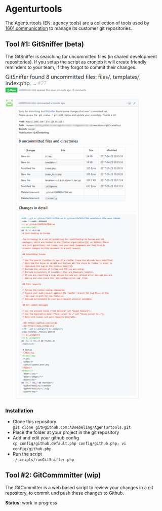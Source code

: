 # Agenturtools

The Agenturtools (EN: agency tools) are a collection of tools used by [1601.communication](https://www.1601.com) to manage its customer git repositories.   
    
## Tool #1: GitSniffer (beta)

The GitSniffer is searching for uncommitted files (in shared development repositories). If you setup the script as cronjob it will create friendly reminders to your team, if they forgot to commit their changes.

![GitSniffer Screenshot v0.2.170525](readme_files/screenshotGitSniffer_v0.2.170525.png)

### Installation
* Clone this repository  
`git clone git@github.com:ADoebeling/Agenturtools.git`
* Place the folder at your project in the git repository 
* Add and edit your github config  
`cp config/github.default.php config/github.php; vi config/github.php`
* Run the script   
`./scripts/runGitSniffer.php`


## Tool #2: GitCommmitter (wip)

The GitCommitter is a web based script to review your changes in a git repository, to commit und push these changes to Github.
 
**Status:** work in progress 